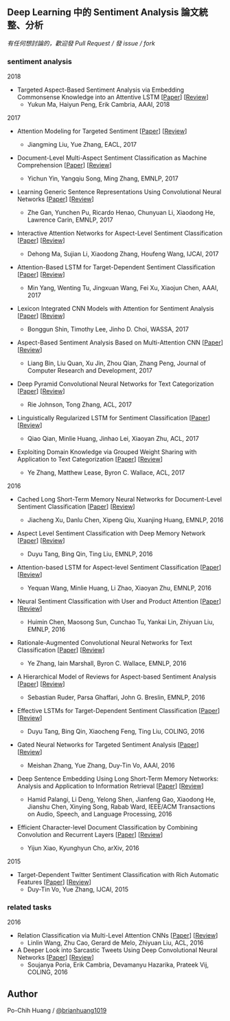 ## Deep Learning 中的 Sentiment Analysis 論文統整、分析

*有任何想討論的，歡迎發 Pull Request / 發 issue / fork*

### sentiment analysis

2018

- Targeted Aspect-Based Sentiment Analysis via Embedding Commonsense Knowledge into an Attentive LSTM [[Paper](http://sentic.net/sentic-lstm.pdf)] [[Review](reviews/Targeted-Aspect-Based-Sentiment-Analysis-via-Embedding-Commonsense-Knowledge-into-an-Attentive-LSTM.md)]
    - Yukun Ma, Haiyun Peng, Erik Cambria, AAAI, 2018

2017

- Attention Modeling for Targeted Sentiment [[Paper](http://leoncrashcode.github.io/Documents/EACL2017.pdf)] [[Review](reviews/Attention-Modeling-for-Targeted-Sentiment.md)]
    - Jiangming Liu, Yue Zhang, EACL, 2017

- Document-Level Multi-Aspect Sentiment Classification as Machine Comprehension [[Paper](http://www.cse.ust.hk/~yqsong/papers/2017-EMNLP-AspectClassification.pdf)] [[Review](reviews/Document-Level-Multi-Aspect-Sentiment-Classification-as-Machine-Comprehension.md)]
    - Yichun Yin, Yangqiu Song, Ming Zhang, EMNLP, 2017

- Learning Generic Sentence Representations Using Convolutional Neural Networks [[Paper](https://arxiv.org/pdf/1611.07897.pdf)] [[Review](reviews/Learning-Generic-Sentence-Representations-Using-Convolutional-Neural-Networks.md)]
    - Zhe Gan, Yunchen Pu, Ricardo Henao, Chunyuan Li, Xiaodong He, Lawrence Carin, EMNLP, 2017

- Interactive Attention Networks for Aspect-Level Sentiment Classification [[Paper](https://arxiv.org/abs/1709.00893)] [[Review](reviews/Interactive-Attention-Networks-for-Aspect-Level-Sentiment-Classification.md)]
    - Dehong Ma, Sujian Li, Xiaodong Zhang, Houfeng Wang, IJCAI, 2017

- Attention-Based LSTM for Target-Dependent Sentiment Classification [[Paper](https://aaai.org/ocs/index.php/AAAI/AAAI17/paper/view/14151)] [[Review](reviews/Attention-Based-LSTM-for-Target-Dependent-Sentiment-Classification.md)]
    - Min Yang, Wenting Tu, Jingxuan Wang, Fei Xu, Xiaojun Chen, AAAI, 2017

- Lexicon Integrated CNN Models with Attention for Sentiment Analysis [[Paper](https://arxiv.org/abs/1610.06272)] [[Review](reviews/Lexicon-Integrated-CNN-Models-with-Attention-for-Sentiment-Analysis.md)]
    - Bonggun Shin, Timothy Lee, Jinho D. Choi, WASSA, 2017

- Aspect-Based Sentiment Analysis Based on Multi-Attention CNN [[Paper](http://crad.ict.ac.cn/EN/abstract/abstract3497.shtml)] [[Review](reviews/Aspect-Based-Sentiment-Analysis-Based-on-Multi-Attention-CNN.md)]
    - Liang Bin, Liu Quan, Xu Jin, Zhou Qian, Zhang Peng, Journal of Computer Research and Development, 2017

- Deep Pyramid Convolutional Neural Networks for Text Categorization [[Paper](http://www.aclweb.org/anthology/P17-1052)] [[Review](reviews/Deep-Pyramid-Convolutional-Neural-Networks-for-Text-Categorization.md)]
    - Rie Johnson, Tong Zhang, ACL, 2017

- Linguistically Regularized LSTM for Sentiment Classification [[Paper](https://arxiv.org/abs/1611.03949)] [[Review](reviews/Linguistically-Regularized-LSTM-for-Sentiment-Classification.md)]
    - Qiao Qian, Minlie Huang, Jinhao Lei, Xiaoyan Zhu, ACL, 2017

- Exploiting Domain Knowledge via Grouped Weight Sharing with Application to Text Categorization [[Paper](https://arxiv.org/abs/1702.02535)] [[Review](reviews/Exploiting-Domain-Knowledge-via-Grouped-Weight-Sharing-with-Application-to-Text-Categorization.md)]
    - Ye Zhang, Matthew Lease, Byron C. Wallace, ACL, 2017


2016

- Cached Long Short-Term Memory Neural Networks for Document-Level Sentiment Classification [[Paper](https://arxiv.org/abs/1610.04989)] [[Review](reviews/Cached-Long-Short-Term-Memory-Neural-Networks-for-Document-Level-Sentiment-Classification.md)]
    - Jiacheng Xu, Danlu Chen, Xipeng Qiu, Xuanjing Huang, EMNLP, 2016

- Aspect Level Sentiment Classification with Deep Memory Network [[Paper](https://arxiv.org/abs/1605.08900)] [[Review](reviews/Aspect-Level-Sentiment-Classification-with-Deep-Memory-Network.md)]
    - Duyu Tang, Bing Qin, Ting Liu, EMNLP, 2016

- Attention-based LSTM for Aspect-level Sentiment Classification [[Paper](https://aclweb.org/anthology/D16-1058)] [[Review](reviews/Attention-based-LSTM-for-Aspect-level-Sentiment-Classification.md)]
    - Yequan Wang, Minlie Huang, Li Zhao, Xiaoyan Zhu, EMNLP, 2016

- Neural Sentiment Classification with User and Product Attention [[Paper](https://www.aclweb.org/anthology/D16-1171)] [[Review](reviews/Neural-Sentiment-Classification-with-User-and-Product-Attention.md)]
    - Huimin Chen, Maosong Sun, Cunchao Tu, Yankai Lin, Zhiyuan Liu, EMNLP, 2016

- Rationale-Augmented Convolutional Neural Networks for Text Classification [[Paper](https://arxiv.org/abs/1605.04469)] [[Review](reviews/Rationale-Augmented-Convolutional-Neural-Networks-for-Text-Classification.md)]
    - Ye Zhang, Iain Marshall, Byron C. Wallace, EMNLP, 2016

- A Hierarchical Model of Reviews for Aspect-based Sentiment Analysis  [[Paper](https://arxiv.org/abs/1609.02745)] [[Review](reviews/A-Hierarchical-Model-of-Reviews-for-Aspect-based-Sentiment-Analysis.md)]
    - Sebastian Ruder, Parsa Ghaffari, John G. Breslin, EMNLP, 2016

- Effective LSTMs for Target-Dependent Sentiment Classification [[Paper](https://arxiv.org/abs/1512.01100)] [[Review](reviews/Effective-LSTMs-for-Target-Dependent-Sentiment-Classification.md)]
    - Duyu Tang, Bing Qin, Xiaocheng Feng, Ting Liu, COLING, 2016

- Gated Neural Networks for Targeted Sentiment Analysis [[Paper](https://www.aaai.org/ocs/index.php/AAAI/AAAI16/paper/download/12074/12065)] [[Review](reviews/Gated-Neural-Networks-for-Targeted-Sentiment-Analysis.md)]
    - Meishan Zhang, Yue Zhang, Duy-Tin Vo, AAAI, 2016

- Deep Sentence Embedding Using Long Short-Term Memory Networks: Analysis and Application to Information Retrieval [[Paper](https://arxiv.org/abs/1502.06922)] [[Review](reviews/Deep-Sentence-Embedding-Using-Long-Short-Term-Memory-Networks-Analysis-and-Application-to-Information-Retrieval.md)]
    - Hamid Palangi, Li Deng, Yelong Shen, Jianfeng Gao, Xiaodong He, Jianshu Chen, Xinying Song, Rabab Ward, IEEE/ACM Transactions on Audio, Speech, and Language Processing, 2016

- Efficient Character-level Document Classification by Combining Convolution and Recurrent Layers [[Paper](https://arxiv.org/abs/1602.00367)] [[Review](reviews/Efficient-Character-level-Document-Classification-by-Combining-Convolution-and-Recurrent-Layers.md)]
    - Yijun Xiao, Kyunghyun Cho, arXiv, 2016

2015

- Target-Dependent Twitter Sentiment Classification with Rich Automatic Features [[Paper](https://www.ijcai.org/Proceedings/15/Papers/194.pdf)] [[Review](reviews/Target-Dependent-Twitter-Sentiment-Classification-with-Rich-Automatic-Features.md)]
    - Duy-Tin Vo, Yue Zhang, IJCAI, 2015

### related tasks

2016

- Relation Classification via Multi-Level Attention CNNs [[Paper](http://iiis.tsinghua.edu.cn/~weblt/papers/relation-classification.pdf)] [[Review](reviews/Relation-Classification-via-Multi-Level-Attention-CNNs.md)]
    - Linlin Wang, Zhu Cao, Gerard de Melo, Zhiyuan Liu, ACL, 2016
- A Deeper Look into Sarcastic Tweets Using Deep Convolutional Neural Networks [[Paper](https://arxiv.org/abs/1610.08815)] [[Review](reviews/A-Deeper-Look-into-Sarcastic-Tweets-Using-Deep-Convolutional-Neural-Networks.md)]
    - Soujanya Poria, Erik Cambria, Devamanyu Hazarika, Prateek Vij, COLING, 2016


## Author
Po-Chih Huang / [@brianhuang1019](http://brianhuang1019.github.io/)
